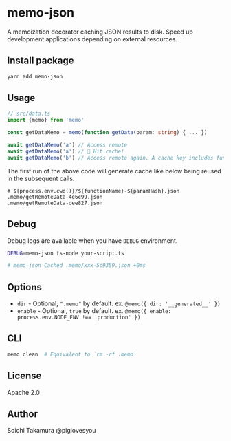 # memo-json

A memoization decorator caching JSON results to disk. Speed up development applications depending on external resources.

## Install package

```bash
yarn add memo-json
```

## Usage

```typescript
// src/data.ts
import {memo} from 'memo'

const getDataMemo = memo(function getData(param: string) { ... })

await getDataMemo('a') // Access remote
await getDataMemo('a') // 🥶 Hit cache!
await getDataMemo('b') // Access remote again. A cache key includes function arguments.
```

The first run of the above code will generate cache like below being reused in the subsequent calls.

```
# ${process.env.cwd()}/${functionName}-${paramHash}.json
.memo/getRemoteData-4e6c99.json
.memo/getRemoteData-dee827.json
```

## Debug

Debug logs are available when you have `DEBUG` environment.

```bash
DEBUG=memo-json ts-node your-script.ts

# memo-json Cached .memo/xxx-5c9359.json +0ms
```

## Options

* `dir` - Optional, `".memo"` by default. ex. `@memo({ dir: '__generated__' })`
* `enable` - Optional, `true` by default. ex. `@memo({ enable: process.env.NODE_ENV !== 'production' })`

## CLI

```bash
memo clean  # Equivalent to `rm -rf .memo`
```

## License

Apache 2.0

## Author

Soichi Takamura @piglovesyou
